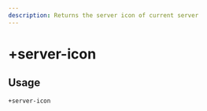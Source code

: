 ```yaml
---
description: Returns the server icon of current server
---
```


# +server-icon

## Usage

```
+server-icon
```
